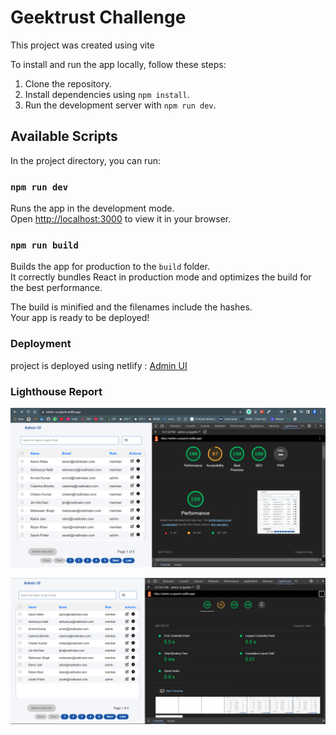 # Geektrust Challenge

This project was created using vite

To install and run the app locally, follow these steps:

1. Clone the repository.
2. Install dependencies using `npm install`.
3. Run the development server with `npm run dev`.

## Available Scripts

In the project directory, you can run:

### `npm run dev`

Runs the app in the development mode.\
Open [http://localhost:3000](http://localhost:3000) to view it in your browser.

### `npm run build`

Builds the app for production to the `build` folder.\
It correctly bundles React in production mode and optimizes the build for the best performance.

The build is minified and the filenames include the hashes.\
Your app is ready to be deployed!

### Deployment

project is deployed using netlify : [Admin UI](https://admin-ui-jayesh.netlify.app/)


### Lighthouse Report

![Lighthouse Report](image-1.png)

![Performance Metrics](image.png)